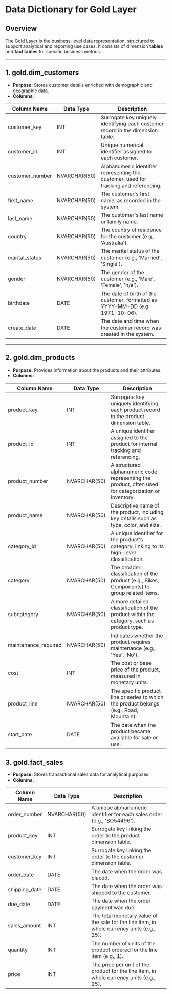 
# Data Dictionary for Gold Layer

## Overview 

The Gold Layer is the business-level data representation, structured to support analytical and reporting use cases. It consists of dimension **tables** and **fact tables** for specific business metrics.

---
## 1. gold.dim_customers 
 - **Purpose:** Stores customer details enriched with demographic and geographic data.
 - **Columns:**

| Column Name     | Data Type        | Description|
|-----------------|------------------|-----------------------------------------------------------------------------|
| customer_key    | INT              | Surrogate key uniquely identifying each customer record in the dimension table.|
| customer_id     | INT              | Unique numerical identifier assigned to each customer.|
| customer_number | NVARCHAR(50)     | Alphanumeric identifier representing the customer, used for tracking and referencing.|
| first_name      | NVARCHAR(50)     | The customer's first name, as recorded in the system.|
| last_name       | NVARCHAR(50)     | The customer's last name or family name.|
| country         | NVARCHAR(50)     | The country of residence for the customer (e.g., 'Australia').|
| marital_status  | NVARCHAR(50)     | The marital status of the customer (e.g., 'Married', 'Single').|
| gender          | NVARCHAR(50)     | The gender of the customer (e.g., 'Male', 'Female', 'n/a').|
| birthdate       | DATE             | The date of birth of the customer, formatted as YYYY-MM-DD (e.g 1971-10-06).|
| create_date     | DATE             | The date and time when the customer record was created in the system.|

---
## 2. gold.dim_products
  - **Purpose:** Provides information about the products and their attributes.
  - **Columns:**

| Column Name           | Data Type        | Description                                                                                     |
|-----------------------|------------------|-------------------------------------------------------------------------------------------------|
| product_key           | INT              | Surrogate key uniquely identifying each product record in the product dimension table.          |
| product_id            | INT              | A unique identifier assigned to the product for internal tracking and referencing.              |
| product_number        | NVARCHAR(50)     | A structured alphanumeric code representing the product, often used for categorization or inventory. |
| product_name          | NVARCHAR(50)     | Descriptive name of the product, including key details such as type, color, and size.          |
| category_id           | NVARCHAR(50)     | A unique identifier for the product's category, linking to its high-level classification.       |
| category              | NVARCHAR(50)     | The broader classification of the product (e.g., Bikes, Components) to group related items.     |
| subcategory           | NVARCHAR(50)     | A more detailed classification of the product within the category, such as product type.        |
| maintenance_required  | NVARCHAR(50)     | Indicates whether the product requires maintenance (e.g., 'Yes', 'No').                         |
| cost                  | INT              | The cost or base price of the product, measured in monetary units.                              |
| product_line          | NVARCHAR(50)     | The specific product line or series to which the product belongs (e.g., Road, Mountain).        |
| start_date            | DATE             | The date when the product became available for sale or use.                                     |

## 3. gold.fact_sales
- **Purpose:** Stores transactional sales data for analytical purposes.
- **Columns:** 

| Column Name     | Data Type    | Description                                                                 |
|-----------------|--------------|-----------------------------------------------------------------------------|
| order_number    | NVARCHAR(50) | A unique alphanumeric identifier for each sales order (e.g., 'SO54496').   |
| product_key     | INT          | Surrogate key linking the order to the product dimension table.            |
| customer_key    | INT          | Surrogate key linking the order to the customer dimension table.           |
| order_date      | DATE         | The date when the order was placed.                                        |
| shipping_date   | DATE         | The date when the order was shipped to the customer.                       |
| due_date        | DATE         | The date when the order payment was due.                                   |
| sales_amount    | INT          | The total monetary value of the sale for the line item, in whole currency units (e.g., 25). |
| quantity        | INT          | The number of units of the product ordered for the line item (e.g., 1).     |
| price           | INT          | The price per unit of the product for the line item, in whole currency units (e.g., 25). |
